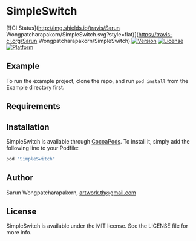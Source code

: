 # SimpleSwitch

[![CI Status](http://img.shields.io/travis/Sarun Wongpatcharapakorn/SimpleSwitch.svg?style=flat)](https://travis-ci.org/Sarun Wongpatcharapakorn/SimpleSwitch)
[![Version](https://img.shields.io/cocoapods/v/SimpleSwitch.svg?style=flat)](http://cocoapods.org/pods/SimpleSwitch)
[![License](https://img.shields.io/cocoapods/l/SimpleSwitch.svg?style=flat)](http://cocoapods.org/pods/SimpleSwitch)
[![Platform](https://img.shields.io/cocoapods/p/SimpleSwitch.svg?style=flat)](http://cocoapods.org/pods/SimpleSwitch)

## Example

To run the example project, clone the repo, and run `pod install` from the Example directory first.

## Requirements

## Installation

SimpleSwitch is available through [CocoaPods](http://cocoapods.org). To install
it, simply add the following line to your Podfile:

```ruby
pod "SimpleSwitch"
```

## Author

Sarun Wongpatcharapakorn, artwork.th@gmail.com

## License

SimpleSwitch is available under the MIT license. See the LICENSE file for more info.
